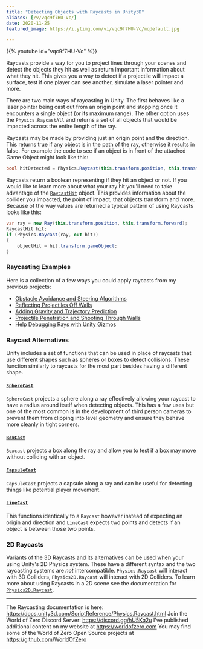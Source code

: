 ```yaml
---
title: "Detecting Objects with Raycasts in Unity3D"
aliases: [/v/vqc9f7HU-Vc/]
date: 2020-11-25
featured_image: https://i.ytimg.com/vi/vqc9f7HU-Vc/mqdefault.jpg

---
```


{{% youtube id="vqc9f7HU-Vc" %}}

Raycasts provide a way for you to project lines through your scenes and detect the objects they hit as well as return important information about what they hit. This gives you a way to detect if a projectile will impact a surface, test if one player can see another, simulate a laser pointer and more.

There are two main ways of raycasting in Unity. The first behaves like a laser pointer being cast out from an origin point and stopping once it encounters a single object (or its maximum range). The other option uses the `Physics.RaycastAll` and returns a set of all objects that would be impacted across the entire length of the ray.

Raycasts may be made by providing just an origin point and the direction. This returns true if any object is in the path of the ray, otherwise it results in false. For example the code to see if an object is in front of the attached Game Object might look like this:

```csharp
bool hitDetected = Physics.Raycast(this.transform.position, this.transform.forward);
```

Raycasts return a boolean representing if they hit an object or not. If you would like to learn more about what your ray hit you'll need to take advantage of the [`RaycastHit`](https://docs.unity3d.com/ScriptReference/RaycastHit.html) object. This provides information about the collider you impacted, the point of impact, that objects transform and more. Because of the way values are returned a typical pattern of using Raycasts looks like this:

```csharp
var ray = new Ray(this.transform.position, this.transform.forward);
RaycastHit hit;
if (Physics.Raycast(ray, out hit))
{
    objectHit = hit.transform.gameObject;
}
```

### Raycasting Examples

Here is a collection of a few ways you could apply raycasts from my previous projects:

* [Obstacle Avoidance and Steering Algorithms](https://youtu.be/SVazwHyfB7g)
* [Reflecting Projectiles Off Walls](https://youtu.be/GttdLYKEJAM)
* [Adding Gravity and Trajectory Prediction](https://youtu.be/d7pwmO6IS2I)
* [Projectile Penetration and Shooting Through Walls](https://youtu.be/RIru7m73HZA)
* [Help Debugging Rays with Unity Gizmos](https://www.youtube.com/watch?v=USwrSUpIgLI)

### Raycast Alternatives

Unity includes a set of functions that can be used in place of raycasts that use different shapes such as spheres or boxes to detect collisions. These function similarly to raycasts for the most part besides having a different shape.

#### [`SphereCast`](https://docs.unity3d.com/ScriptReference/Physics.SphereCast.html)
`SphereCast` projects a sphere along a ray effectively allowing your raycast to have a radius around itself when detecting objects. This has a few uses but one of the most common is in the development of third person cameras to prevent them from clipping into level geometry and ensure they behave more cleanly in tight corners.

#### [`BoxCast`](https://docs.unity3d.com/ScriptReference/Physics.BoxCast.html)
`Boxcast` projects a box along the ray and allow you to test if a box may move without colliding with an object.

#### [`CapsuleCast`](https://docs.unity3d.com/ScriptReference/Physics.CapsuleCast.html)
`CapsuleCast` projects a capsule along a ray and can be useful for detecting things like potential player movement.

#### [`LineCast`](https://docs.unity3d.com/ScriptReference/Physics.Linecast.html)
This functions identically to a `Raycast` however instead of expecting an origin and direction and `LineCast` expects two points and detects if an object is between those two points.

### 2D Raycasts

Variants of the 3D Raycasts and its alternatives can be used when your using Unity's 2D Physics system. These have a different syntax and the two raycasting systems are *not* intercompatible. `Physics.Raycast` will interact with 3D Colliders, `Physics2D.Raycast` will interact with 2D Colliders. To learn more about using Raycasts in a 2D scene see the documentation for [`Physics2D.Raycast`](https://docs.unity3d.com/ScriptReference/Physics2D.Raycast.html).

***

The Raycasting documentation is here: https://docs.unity3d.com/ScriptReference/Physics.Raycast.html
Join the World of Zero Discord Server: https://discord.gg/hU5Kq2u
I've published additional content on my website at https://worldofzero.com
You may find some of the World of Zero Open Source projects at https://github.com/WorldOfZero